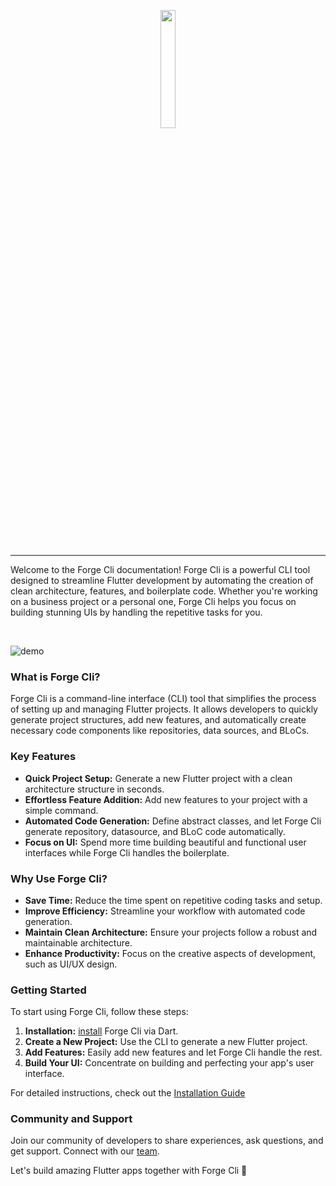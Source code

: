 <p align="center" width="100%">
    <img width="22%" src="https://forgecli.dev/images/brick_forge_logo.svg"> 
</p>

---

Welcome to the Forge Cli documentation! Forge Cli is a powerful CLI tool designed to streamline Flutter development by automating the creation of clean architecture, features, and boilerplate code. Whether you're working on a business project or a personal one, Forge Cli helps you focus on building stunning UIs by handling the repetitive tasks for you.

<br/>

![demo](./assets/demo.gif)

### What is Forge Cli?

Forge Cli is a command-line interface (CLI) tool that simplifies the process of setting up and managing Flutter projects. It allows developers to quickly generate project structures, add new features, and automatically create necessary code components like repositories, data sources, and BLoCs.

### Key Features

- **Quick Project Setup:** Generate a new Flutter project with a clean architecture structure in seconds.
- **Effortless Feature Addition:** Add new features to your project with a simple command.
- **Automated Code Generation:** Define abstract classes, and let Forge Cli generate repository, datasource, and BLoC code automatically.
- **Focus on UI:** Spend more time building beautiful and functional user interfaces while Forge Cli handles the boilerplate.

### Why Use Forge Cli?

- **Save Time:** Reduce the time spent on repetitive coding tasks and setup.
- **Improve Efficiency:** Streamline your workflow with automated code generation.
- **Maintain Clean Architecture:** Ensure your projects follow a robust and maintainable architecture.
- **Enhance Productivity:** Focus on the creative aspects of development, such as UI/UX design.

### Getting Started

To start using Forge Cli, follow these steps:

1. **Installation:** [install](https://docs.forgecli.dev/Installation) Forge Cli via Dart.
2. **Create a New Project:** Use the CLI to generate a new Flutter project.
3. **Add Features:** Easily add new features and let Forge Cli handle the rest.
4. **Build Your UI:** Concentrate on building and perfecting your app's user interface.

For detailed instructions, check out the [Installation Guide](https://docs.forgecli.dev/Installation)

### Community and Support

Join our community of developers to share experiences, ask questions, and get support. Connect with our [team](https://forgecli.dev/#team).

Let's build amazing Flutter apps together with Forge Cli 🚀
